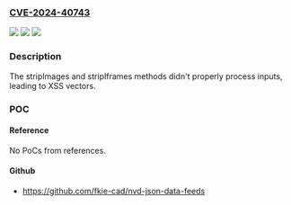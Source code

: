 ### [CVE-2024-40743](https://cve.mitre.org/cgi-bin/cvename.cgi?name=CVE-2024-40743)
![](https://img.shields.io/static/v1?label=Product&message=Joomla!%20CMS&color=blue)
![](https://img.shields.io/static/v1?label=Version&message=%3D%203.0.0-3.10.16%20&color=brighgreen)
![](https://img.shields.io/static/v1?label=Vulnerability&message=CWE-79%20Improper%20Neutralization%20of%20Input%20During%20Web%20Page%20Generation%20('Cross-site%20Scripting')&color=brighgreen)

### Description

The stripImages and stripIframes methods didn't properly process inputs, leading to XSS vectors.

### POC

#### Reference
No PoCs from references.

#### Github
- https://github.com/fkie-cad/nvd-json-data-feeds

